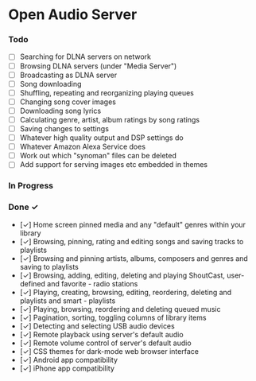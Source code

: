 # Open Audio Server


### Todo

- [ ] Searching for DLNA servers on network  
- [ ] Browsing DLNA servers (under "Media Server")  
- [ ] Broadcasting as DLNA server  
- [ ] Song downloading  
- [ ] Shuffling, repeating and reorganizing playing queues  
- [ ] Changing song cover images  
- [ ] Downloading song lyrics  
- [ ] Calculating genre, artist, album ratings by song ratings  
- [ ] Saving changes to settings  
- [ ] Whatever high quality output and DSP settings do  
- [ ] Whatever Amazon Alexa Service does  
- [ ] Work out which "synoman" files can be deleted  
- [ ] Add support for serving images etc embedded in themes  

### In Progress



### Done ✓

- [✓] Home screen pinned media and any "default" genres within your library  
- [✓] Browsing, pinning, rating and editing songs and saving tracks to playlists  
- [✓] Browsing and pinning artists, albums, composers and genres and saving to playlists  
- [✓] Browsing, adding, editing, deleting and playing ShoutCast, user-defined and favorite - radio stations  
- [✓] Playing, creating, browsing, editing, reordering, deleting and playlists and smart - playlists  
- [✓] Playing, browsing, reordering and deleting queued music  
- [✓] Pagination, sorting, toggling columns of library items  
- [✓] Detecting and selecting USB audio devices  
- [✓] Remote playback using server's default audio  
- [✓] Remote volume control of server's default audio  
- [✓] CSS themes for dark-mode web browser interface  
- [✓] Android app compatibility  
- [✓] iPhone app compatibility  
